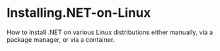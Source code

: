 # Installing.NET-on-Linux
How to install .NET on various Linux distributions either manually, via a package manager, or via a container.

